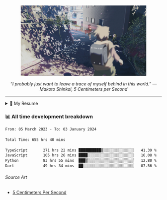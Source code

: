 <p align="center"><img src="asset/header.jpg" width="80%"/></p>
<p align="center"><i>“I probably just want to leave a trace of myself behind in this world.” ― Makoto Shinkai, 5 Centimeters per Second</i></p>

---

<details>
  <summary>📃 My Resume</summary>

### Education

- 📖 **Computer Science**\
📆 10/2021 - present\
📍 **Thang Long University** - Hoang Mai, Hanoi, Vietnam

### Experience

<img align="right" src="https://img.shields.io/badge/Figma-F24E1E?style=flat&logo=figma&logoColor=white"/>
<img align="right" src="https://img.shields.io/badge/node.js-6DA55F?style=flat&logo=node.js&logoColor=white"/>
<img align="right" src="https://img.shields.io/badge/Next.js-black?style=flat&logo=next.js&logoColor=white"/>
<img align="right" src="https://img.shields.io/badge/TypeScript-007ACC?style=flat&logo=typescript&logoColor=white"/>


- 👨‍💻 **Frontend Web Intern**\
📆 07/2023 - present\
📍 **MQ ICT Solutions** - Hoang Mai, Hanoi, Vietnam
</details>

### 📊 All time development breakdown

<!--START_SECTION:waka-->

```txt
From: 05 March 2023 - To: 03 January 2024

Total Time: 655 hrs 40 mins

TypeScript       271 hrs 22 mins ██████████▒░░░░░░░░░░░░░░   41.39 %
JavaScript       105 hrs 26 mins ████░░░░░░░░░░░░░░░░░░░░░   16.08 %
Python           83 hrs 55 mins  ███▒░░░░░░░░░░░░░░░░░░░░░   12.80 %
Dart             49 hrs 34 mins  ██░░░░░░░░░░░░░░░░░░░░░░░   07.56 %
```

<!--END_SECTION:waka-->

###### Source Art

-  [5 Centimeters Per Second](https://wallhaven.cc/w/nrowq1)

